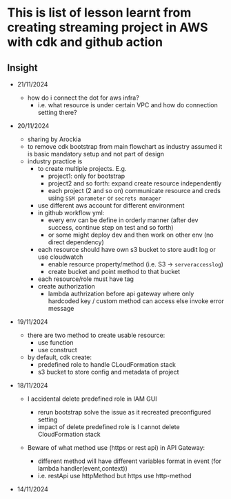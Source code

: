 # This is list of lesson learnt from creating streaming project in AWS with cdk and github action

## Insight
- 21/11/2024
    - how do i connect the dot for aws infra?
        - i.e. what resource is under certain VPC and how do connection setting there?

- 20/11/2024
    - sharing by Arockia
    - to remove cdk bootstrap from main flowchart as industry assumed it is basic mandatory setup and not part of design
    - industry practice is 
        - to create multiple projects. E.g.
            - project1: only for bootstrap
            - project2 and so forth: expand create resource independently
            - each project (2 and so on) communicate resource and creds using `SSM parameter` or `secrets manager`
        - use different aws account for different environment
        - in github workflow yml:
            - every env can be define in orderly manner (after dev success, continue step on test and so forth)
            - or some might deploy dev and then work on other env (no direct dependency)
        - each resource should have own s3 bucket to store audit log or use cloudwatch
            - enable resource property/method (i.e. S3 -> `serveraccesslog`)
            - create bucket and point method to that bucket
        - each resource/role must have tag
        - create authorization
            - lambda authrization before api gateway where only hardcoded key / custom method can access else invoke error message

- 19/11/2024
    - there are two method to create usable resource:
        - use function
        - use construct
    - by default, cdk create:
        - predefined role to handle CLoudFormation stack
        - s3 bucket to store config and metadata of project

- 18/11/2024
    - I accidental delete predefined role in IAM GUI
        - rerun bootstrap solve the issue as it recreated preconfigured setting
        - impact of delete predefined role is I cannot delete CloudFormation stack

    - Beware of what method use (https or rest api) in API Gateway:
        - different method will have different variables format in event (for lambda handler(event,context))
        - i.e. restApi use httpMethod but https use http-method

- 14/11/2024